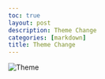 ```yaml
---
toc: true
layout: post
description: Theme Change
categories: [markdown]
title: Theme Change
---
```


![Theme](Theme.png)
